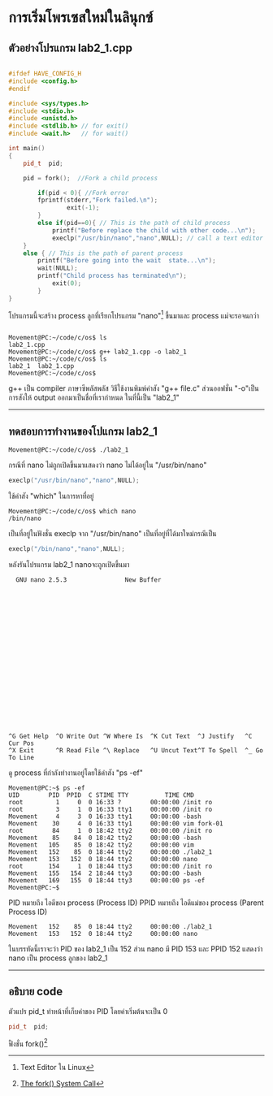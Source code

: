 # การเริ่มโพรเซสใหม่ในลินุกซ์

ตัวอย่างโปรแกรม lab2_1.cpp 
-----
```cpp

#ifdef HAVE_CONFIG_H
#include <config.h>
#endif

#include <sys/types.h>
#include <stdio.h>
#include <unistd.h>
#include <stdlib.h> // for exit()
#include <wait.h>   // for wait()

int main()
{
	pid_t  pid;

	pid = fork();  //Fork a child process

        if(pid < 0){ //Fork error
		fprintf(stderr,"Fork failed.\n");
                exit(-1);
        }
        else if(pid==0){ // This is the path of child process
            printf("Before replace the child with other code...\n");
            execlp("/usr/bin/nano","nano",NULL); // call a text editor
	}
	else { // This is the path of parent process
	    printf("Before going into the wait  state...\n");
	    wait(NULL);
	    printf("Child process has terminated\n");
            exit(0);
        }
}

```
โปรแกรมนี้จะสร้าง process ลูกที่เรียกโปรแกรม "nano"[^1] ขี้นมาและ process แม่จะรอจนกว่า



```console 

Movement@PC:~/code/c/os$ ls
lab2_1.cpp
Movement@PC:~/code/c/os$ g++ lab2_1.cpp -o lab2_1
Movement@PC:~/code/c/os$ ls
lab2_1  lab2_1.cpp
Movement@PC:~/code/c/os$
```
g++ เป็น compiler ภาษาซีพลัสพลัส วิธีใช้งานพิมพ์คำสัง "g++ file.c" ส่วนออฟชั่น "-o"เป็นการสังให้ 
output ออกมาเป็นชื่อที่เรากำหนด ในที่นี้เป็น "lab2_1"

---
## ทดสอบการทำงานของโปแกรม lab2_1

```console
Movement@PC:~/code/c/os$ ./lab2_1
```

 กรณีที่ nano ไม่ถูกเปิดขึ้นมาแสดงว่า nano ไม่ได้อยู่ใน "/usr/bin/nano" 
 ```cpp
 execlp("/usr/bin/nano","nano",NULL);
 ```
 ใช้คำสัง "which" ในการหาที่อยู่
```consolse
Movement@PC:~/code/c/os$ which nano
/bin/nano
```
เป็นที่อยู่ในฟังชั่น execlp จาก "/usr/bin/nano" เป็นที่อยู่ที่ได้มาใหม่กรณีเป็น
```cpp
execlp("/bin/nano","nano",NULL);
```
หลังรันโปรแกรม lab2_1 nanoจะถูกเปิดขึ้นมา
```console
  GNU nano 2.5.3                New Buffer                                      





















^G Get Help  ^O Write Out ^W Where Is  ^K Cut Text  ^J Justify   ^C Cur Pos
^X Exit      ^R Read File ^\ Replace   ^U Uncut Text^T To Spell  ^_ Go To Line
```

ดู process ที่กำลังทำงานอยู่โดยใช้คำสัง "ps -ef"
```console
Movement@PC:~$ ps -ef
UID        PID  PPID  C STIME TTY          TIME CMD
root         1     0  0 16:33 ?        00:00:00 /init ro
root         3     1  0 16:33 tty1     00:00:00 /init ro
Movement     4     3  0 16:33 tty1     00:00:00 -bash
Movement    30     4  0 16:33 tty1     00:00:00 vim fork-01
root        84     1  0 18:42 tty2     00:00:00 /init ro
Movement    85    84  0 18:42 tty2     00:00:00 -bash
Movement   105    85  0 18:42 tty2     00:00:00 vim
Movement   152    85  0 18:44 tty2     00:00:00 ./lab2_1
Movement   153   152  0 18:44 tty2     00:00:00 nano
root       154     1  0 18:44 tty3     00:00:00 /init ro
Movement   155   154  2 18:44 tty3     00:00:00 -bash
Movement   169   155  0 18:44 tty3     00:00:00 ps -ef
Movement@PC:~$
```
PID หมายถึง ไอดีของ process (Process ID)
PPID หมายถึง ไอดีแม่ของ process (Parent Process ID)

```console
Movement   152    85  0 18:44 tty2     00:00:00 ./lab2_1
Movement   153   152  0 18:44 tty2     00:00:00 nano
```
ในบรรทัดนี้เราจะว่า PID ของ lab2_1 เป็น 152
ส่วน nano มี PID 153 และ PPID 152 แสดงว่า nano เป็น process ลูกของ lab2_1

----
## อธิบาย code

ตัวแปร pid_t ทำหน้าที่เก็บค่าของ PID โดยค่าเริ่มต้นจะเป็น 0
```cpp
pid_t  pid;
```
ฟั่งชั่น fork()[^2]


[^1]:Text Editor ใน Linux
[^2]:[The fork() System Call](http://www.csl.mtu.edu/cs4411.ck/www/NOTES/process/fork/create.html)
